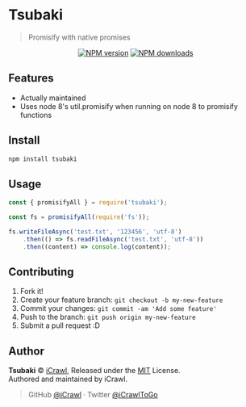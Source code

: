# Tsubaki

> Promisify with native promises

<div align="center">
	<a href="https://www.npmjs.com/package/tsubaki"><img src="https://img.shields.io/npm/v/tsubaki.svg?maxAge=3600" alt="NPM version" /></a>
	<a href="https://www.npmjs.com/package/tsubaki"><img src="https://img.shields.io/npm/dt/tsubaki.svg?maxAge=3600" alt="NPM downloads" /></a>
</div>

## Features

- Actually maintained
- Uses node 8's util.promisify when running on node 8 to promisify functions

## Install

```bash
npm install tsubaki
```

## Usage

```js
const { promisifyAll } = require('tsubaki');

const fs = promisifyAll(require('fs'));

fs.writeFileAsync('test.txt', '123456', 'utf-8')
	.then(() => fs.readFileAsync('test.txt', 'utf-8'))
	.then((content) => console.log(content));
```

## Contributing

1. Fork it!
2. Create your feature branch: `git checkout -b my-new-feature`
3. Commit your changes: `git commit -am 'Add some feature'`
4. Push to the branch: `git push origin my-new-feature`
5. Submit a pull request :D

## Author

**Tsubaki** © [iCrawl](https://github.com/iCrawl), Released under the [MIT](https://github.com/iCrawl/Tsubaki/blob/master/LICENSE) License.<br>
Authored and maintained by iCrawl.

> GitHub [@iCrawl](https://github.com/iCrawl) · Twitter [@iCrawlToGo](https://twitter.com/iCrawlToGo)
